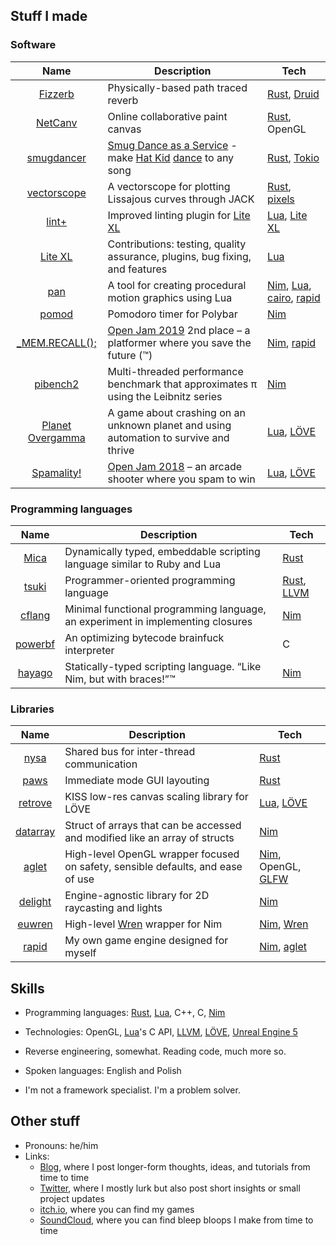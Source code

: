 ## Stuff I made

### Software

| Name | Description | Tech |
| :-: | --- | --- |
| [Fizzerb](https://github.com/liquidev/fizzerb) | Physically-based path traced reverb | [Rust], [Druid] |
| [NetCanv](https://github.com/liquidev/netcanv) | Online collaborative paint canvas | [Rust], OpenGL |
| [smugdancer](https://github.com/liquidev/smugdancer) | [Smug Dance as a Service](https://liquidev.net/smugdancer) - make [Hat Kid](https://hatintime.com) [dance](https://www.youtube.com/watch?v=SHvhps47Lmc) to any song | [Rust], [Tokio] |
| [vectorscope](https://github.com/liquidev/vectorscope) | A vectorscope for plotting Lissajous curves through JACK | [Rust], [pixels] |
| [lint+](https://github.com/liquidev/lintplus) | Improved linting plugin for [Lite XL] | [Lua], [Lite XL] |
| [Lite XL] | Contributions: testing, quality assurance, plugins, bug fixing, and features | [Lua] |
| [pan](https://github.com/liquidev/pan) | A tool for creating procedural motion graphics using Lua | [Nim], [Lua], [cairo], [rapid] |
| [pomod](https://github.com/liquidev/pomod) | Pomodoro timer for Polybar | [Nim] |
| [\_MEM.RECALL();](https://github.com/liquidev/memrecall) | [Open Jam 2019](https://itch.io/jam/open-jam-2019) 2nd place – a platformer where you save the future (™) | [Nim], [rapid] |
| [pibench2](https://github.com/liquidev/pibench2) | Multi-threaded performance benchmark that approximates π using the Leibnitz series | [Nim] |
| [Planet Overgamma](https://github.com/liquidev/planet-overgamma) | A game about crashing on an unknown planet and using automation to survive and thrive | [Lua], [LÖVE] |
| [Spamality!](https://github.com/liquidev/spamality) | [Open Jam 2018](https://itch.io/jam/open-jam-2018) – an arcade shooter where you spam to win | [Lua], [LÖVE] |

### Programming languages

| Name | Description | Tech |
| :-: | --- | --- |
| [Mica](https://github.com/liquidev/mica) | Dynamically typed, embeddable scripting language similar to Ruby and Lua | [Rust] |
| [tsuki](https://github.com/liquidev/tsuki) | Programmer-oriented programming language | [Rust], [LLVM] |
| [cflang](https://github.com/liquidev/cflang) | Minimal functional programming language, an experiment in implementing closures | [Nim] |
| [powerbf](https://github.com/liquidev/powerbf) | An optimizing bytecode brainfuck interpreter | C |
| [hayago](https://github.com/liquidev/hayago) | Statically-typed scripting language. “Like Nim, but with braces!”™ | [Nim] |

### Libraries

| Name | Description | Tech |
| :-: | --- | --- |
| [nysa](https://github.com/liquidev/nysa) | Shared bus for inter-thread communication | [Rust] |
| [paws](https://github.com/liquidev/paws) | Immediate mode GUI layouting | [Rust] |
| [retrove](https://github.com/liquidev/retrove) | KISS low-res canvas scaling library for LÖVE | [Lua], [LÖVE] |
| [datarray](https://github.com/liquidev/datarray) | Struct of arrays that can be accessed and modified like an array of structs | [Nim] |
| [aglet] | High-level OpenGL wrapper focused on safety, sensible defaults, and ease of use | [Nim], OpenGL, [GLFW] |
| [delight](https://github.com/liquidev/delight) | Engine-agnostic library for 2D raycasting and lights | [Nim] |
| [euwren](https://github.com/liquidev/euwren) | High-level [Wren] wrapper for Nim | [Nim], [Wren] |
| [rapid] | My own game engine designed for myself | [Nim], [aglet] |

  [pixels]: https://github.com/parasyte/pixels
  [Lite XL]: https://lite-xl.com/
  [cairo]: https://www.cairographics.org/
  [rapid]: https://github.com/liquidev/rapid
  [LÖVE]: https://love2d.org
  [GLFW]: https://glfw.org
  [Wren]: https://wren.io
  [aglet]: https://github.com/liquidev/aglet
  [LLVM]: https://llvm.org
  [Tokio]: https://github.com/tokio-rs/tokio
  [Druid]: https://github.com/linebender/druid/

## Skills

- Programming languages: [Rust], [Lua], C++, C, [Nim]
- Technologies: OpenGL, [Lua]'s C API, [LLVM], [LÖVE], [Unreal Engine 5]
- Reverse engineering, somewhat. Reading code, much more so.
- Spoken languages: English and Polish
- I'm not a framework specialist. I'm a problem solver.

  [Nim]: https://nim-lang.org
  [Rust]: https://rust-lang.org
  [Lua]: https://lua.org
  [Unreal Engine 5]: https://www.unrealengine.com/

## Other stuff

- Pronouns: he/him
- Links:
  - [Blog](https://liquidev.net), where I post longer-form thoughts, ideas, and tutorials from time to time
  - [Twitter](https://twitter.com/liquidexw), where I mostly lurk but also post short insights or small project updates
  - [itch.io](https://lqdev.itch.io/), where you can find my games
  - [SoundCloud](https://soundcloud.com/daknus), where you can find bleep bloops I make from time to time

<!-- oh hello there lurker! glad to see you.
     <del>i didn't put any easter eggs here yet, check back later.</del>
     in case you're reading this, stay tuned for Polaris. ❤️ love from Poland -->
